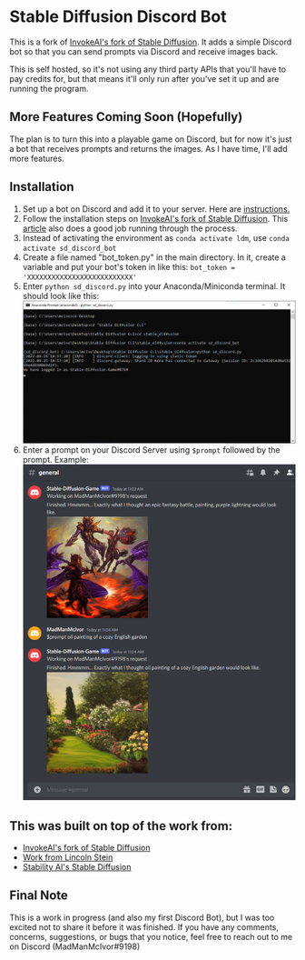 # Stable Diffusion Discord Bot

This is a fork of [InvokeAI's fork of Stable Diffusion](https://github.com/invoke-ai/InvokeAI). It adds a simple Discord bot so that you can send prompts via Discord and receive images back.

This is self hosted, so it's not using any third party APIs that you'll have to pay credits for, but that means it'll only run after you've set it up and are running the program.

## More Features Coming Soon (Hopefully)
The plan is to turn this into a playable game on Discord, but for now it's just a bot that receives prompts and returns the images. As I have time, I'll add more features.


## Installation
 1. Set up a bot on Discord and add it to your server. Here are [instructions.](https://discordpy.readthedocs.io/en/stable/discord.html)
 2. Follow the installation steps on [InvokeAI's fork of Stable Diffusion](https://github.com/invoke-ai/InvokeAI).  This [article](https://stablediffusionguides.carrd.co/#four) also does a good job running through the process.
 3. Instead of activating the environment as `conda activate ldm`, use `conda activate sd_discord_bot` 
 4. Create a file named "bot_token.py" in the main directory. In it, create a variable and put your bot's token in like this: 
    `bot_token = 'XXXXXXXXXXXXXXXXXXXXXXXXXX'`
5. Enter `python sd_discord.py` into your Anaconda/Miniconda terminal. It should look like this: 
![screenshot of the terminal](readme_images/SD_Discord_Bot_terminal.png) 
6. Enter a prompt on your Discord Server using `$prompt` followed by the prompt. Example: ![example of how to use a prompt in discord](readme_images/SD_Discord_Bot_prompt_example.png)

## This was built on top of the work from:
- [InvokeAI's fork of Stable Diffusion](https://github.com/invoke-ai/InvokeAI)
- [Work from Lincoln Stein](https://github.com/lstein)
- [Stability AI's Stable Diffusion](https://github.com/CompVis/stable-diffusion)

## Final Note
This is a work in progress (and also my first Discord Bot), but I was too excited not to share it before it was finished. If you have any comments, concerns, suggestions, or bugs that you notice, feel free to reach out to me on Discord (MadManMcIvor#9198)
